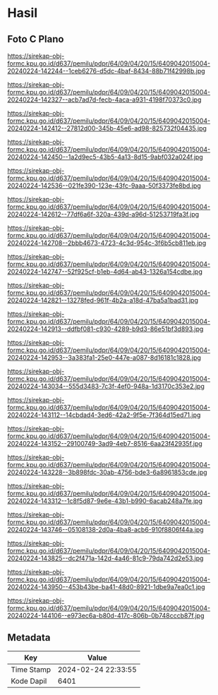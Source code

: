 # Hasil

## Foto C Plano

https://sirekap-obj-formc.kpu.go.id/d637/pemilu/pdpr/64/09/04/20/15/6409042015004-20240224-142244--1ceb6276-d5dc-4baf-8434-88b71f42998b.jpg

https://sirekap-obj-formc.kpu.go.id/d637/pemilu/pdpr/64/09/04/20/15/6409042015004-20240224-142327--acb7ad7d-fecb-4aca-a931-4198f70373c0.jpg

https://sirekap-obj-formc.kpu.go.id/d637/pemilu/pdpr/64/09/04/20/15/6409042015004-20240224-142412--27812d00-345b-45e6-ad98-825732f04435.jpg

https://sirekap-obj-formc.kpu.go.id/d637/pemilu/pdpr/64/09/04/20/15/6409042015004-20240224-142450--1a2d9ec5-43b5-4a13-8d15-9abf032a024f.jpg

https://sirekap-obj-formc.kpu.go.id/d637/pemilu/pdpr/64/09/04/20/15/6409042015004-20240224-142536--021fe390-123e-43fc-9aaa-50f3373fe8bd.jpg

https://sirekap-obj-formc.kpu.go.id/d637/pemilu/pdpr/64/09/04/20/15/6409042015004-20240224-142612--77df6a6f-320a-439d-a96d-51253719fa3f.jpg

https://sirekap-obj-formc.kpu.go.id/d637/pemilu/pdpr/64/09/04/20/15/6409042015004-20240224-142708--2bbb4673-4723-4c3d-954c-3f6b5cb811eb.jpg

https://sirekap-obj-formc.kpu.go.id/d637/pemilu/pdpr/64/09/04/20/15/6409042015004-20240224-142747--52f925cf-b1eb-4d64-ab43-1326a154cdbe.jpg

https://sirekap-obj-formc.kpu.go.id/d637/pemilu/pdpr/64/09/04/20/15/6409042015004-20240224-142821--13278fed-961f-4b2a-a18d-47ba5a1bad31.jpg

https://sirekap-obj-formc.kpu.go.id/d637/pemilu/pdpr/64/09/04/20/15/6409042015004-20240224-142913--ddfbf081-c930-4289-b9d3-86e51bf3d893.jpg

https://sirekap-obj-formc.kpu.go.id/d637/pemilu/pdpr/64/09/04/20/15/6409042015004-20240224-142953--3a383fa1-25e0-447e-a087-8d16181c1828.jpg

https://sirekap-obj-formc.kpu.go.id/d637/pemilu/pdpr/64/09/04/20/15/6409042015004-20240224-143034--555d3483-7c3f-4ef0-948a-1d3170c353e2.jpg

https://sirekap-obj-formc.kpu.go.id/d637/pemilu/pdpr/64/09/04/20/15/6409042015004-20240224-143112--14cbdad4-3ed6-42a2-9f5e-7f364d15ed71.jpg

https://sirekap-obj-formc.kpu.go.id/d637/pemilu/pdpr/64/09/04/20/15/6409042015004-20240224-143152--29100749-3ad9-4eb7-8516-6aa23f42935f.jpg

https://sirekap-obj-formc.kpu.go.id/d637/pemilu/pdpr/64/09/04/20/15/6409042015004-20240224-143228--3b898fdc-30ab-4756-bde3-6a8961853cde.jpg

https://sirekap-obj-formc.kpu.go.id/d637/pemilu/pdpr/64/09/04/20/15/6409042015004-20240224-143312--1c8f5d87-9e6e-43b1-b990-6acab248a7fe.jpg

https://sirekap-obj-formc.kpu.go.id/d637/pemilu/pdpr/64/09/04/20/15/6409042015004-20240224-143746--05108138-2d0a-4ba8-acb6-910f8806f44a.jpg

https://sirekap-obj-formc.kpu.go.id/d637/pemilu/pdpr/64/09/04/20/15/6409042015004-20240224-143825--dc2f471a-142d-4a46-81c9-79da742d2e53.jpg

https://sirekap-obj-formc.kpu.go.id/d637/pemilu/pdpr/64/09/04/20/15/6409042015004-20240224-143950--453b43be-ba41-48d0-8921-1dbe9a7ea0c1.jpg

https://sirekap-obj-formc.kpu.go.id/d637/pemilu/pdpr/64/09/04/20/15/6409042015004-20240224-144106--e973ec6a-b80d-417c-806b-0b748cccb87f.jpg


## Metadata

| Key        | Value               |
| ---------- | ------------------- |
| Time Stamp | 2024-02-24 22:33:55 |
| Kode Dapil | 6401                |



